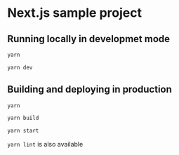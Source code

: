 # Next.js sample project

## Running locally in developmet mode

```sh
yarn

yarn dev
```

## Building and deploying in production

```sh
yarn

yarn build

yarn start
```

`yarn lint` is also available